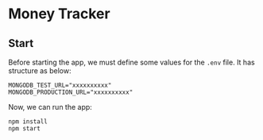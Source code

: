# Money Tracker

## Start

Before starting the app, we must define some values for the `.env` file. It has structure as below:

```
MONGODB_TEST_URL="xxxxxxxxxx"
MONGODB_PRODUCTION_URL="xxxxxxxxxx"
```

Now, we can run the app:

```
npm install
npm start
```
